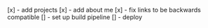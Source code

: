 [x] - add projects
[x] - add about me
[x] - fix links to be backwards compatible
[] - set up build pipeline
[] - deploy
